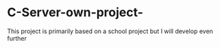 # C-Server-own-project-
This project is primarily based on a school project but I will develop even further
